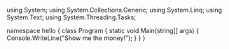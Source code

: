 using System;
using System.Collections.Generic;
using System.Linq;
using System.Text;
using System.Threading.Tasks;

namespace hello
{
    class Program
    {
        static void Main(string[] args)
        {
            Console.WriteLine("Show me the money!");
        }
    }
}

